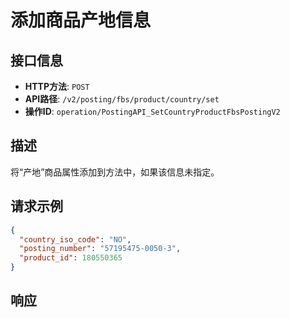 # 添加商品产地信息

## 接口信息

- **HTTP方法**: `POST`
- **API路径**: `/v2/posting/fbs/product/country/set`
- **操作ID**: `operation/PostingAPI_SetCountryProductFbsPostingV2`

## 描述

将“产地”商品属性添加到方法中，如果该信息未指定。

## 请求示例

```json
{
  "country_iso_code": "NO",
  "posting_number": "57195475-0050-3",
  "product_id": 180550365
}
```

## 响应
